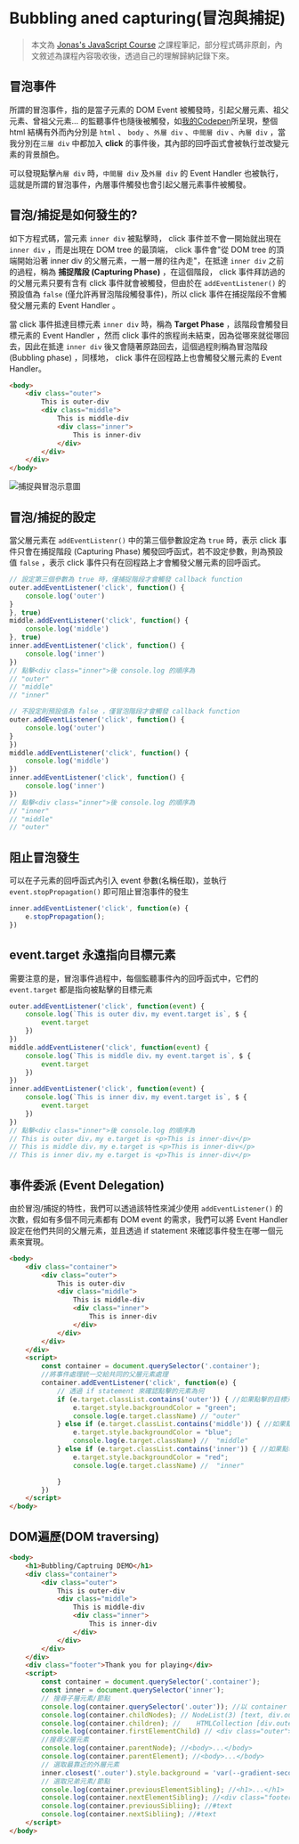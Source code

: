 # Bubbling aned capturing(冒泡與捕捉)

> 本文為 [Jonas's JavaScript Course](https://www.udemy.com/course/the-complete-javascript-course/) 之課程筆記，部分程式碼非原創，內文敘述為課程內容吸收後，透過自己的理解歸納記錄下來。

## 冒泡事件

所謂的冒泡事件，指的是當子元素的 DOM Event 被觸發時，引起父層元素、祖父元素、曾祖父元素... 的監聽事件也隨後被觸發，如[我的Codepen](https://codepen.io/rickchiu/pen/abmdYMW)所呈現，整個 html 結構有外而內分別是 `html` 、 `body` 、`外層 div` 、`中間層 div` 、`內層 div` ，當我分別在`三層 div` 中都加入 **click** 的事件後，其內部的回呼函式會被執行並改變元素的背景顏色。

可以發現點擊`內層 div` 時，`中間層 div` 及`外層 div` 的 Event Handler 也被執行，這就是所謂的冒泡事件，內層事件觸發也會引起父層元素事件被觸發。

## 冒泡/捕捉是如何發生的?

如下方程式碼，當元素 `inner div` 被點擊時， click 事件並不會一開始就出現在 `inner div` ，而是出現在 DOM tree 的最頂端， click 事件會"從 DOM tree 的頂端開始沿著 inner div 的父層元素，一層一層的往內走"，在抵達 `inner div` 之前的過程，稱為 **捕捉階段 (Capturing Phase)** ，在這個階段， click 事件拜訪過的的父層元素只要有含有 click 事件就會被觸發，但由於在 `addEventListener()` 的預設值為 `false` (僅允許再冒泡階段觸發事件)，所以 click 事件在捕捉階段不會觸發父層元素的 Event Handler 。

當 click 事件抵達目標元素 `inner div` 時，稱為 **Target Phase** ，該階段會觸發目標元素的 Event Handler ，然而 click 事件的旅程尚未結束，因為從哪來就從哪回去，因此在抵達 `inner div` 後又會隨著原路回去，這個過程則稱為冒泡階段 (Bubbling phase) ，同樣地， click 事件在回程路上也會觸發父層元素的 Event Handler。

``` html
<body>
    <div class="outer">
        This is outer-div
        <div class="middle">
            This is middle-div
            <div class="inner">
                This is inner-div
            </div>
        </div>
    </div>
</body>
```

![捕捉與冒泡示意圖](https://github.com/ChiuWeiChung/IMGTANK/blob/main/dom/bubbling.jpg?raw=true)

## 冒泡/捕捉的設定

當父層元素在 `addEventListenr()` 中的第三個參數設定為 `true` 時，表示 click 事件只會在捕捉階段 (Capturing Phase) 觸發回呼函式，若不設定參數，則為預設值 `false` ，表示 click 事件只有在回程路上才會觸發父層元素的回呼函式。

``` js
// 設定第三個參數為 true 時，僅捕捉階段才會觸發 callback function
outer.addEventListener('click', function() {
    console.log('outer')
}
}, true)
middle.addEventListener('click', function() {
    console.log('middle')
}, true)
inner.addEventListener('click', function() {
    console.log('inner')
})
// 點擊<div class="inner">後 console.log 的順序為
// "outer"
// "middle"
// "inner"
```

``` js
// 不設定則預設值為 false ，僅冒泡階段才會觸發 callback function
outer.addEventListener('click', function() {
    console.log('outer')
}
})
middle.addEventListener('click', function() {
    console.log('middle')
})
inner.addEventListener('click', function() {
    console.log('inner')
})
// 點擊<div class="inner">後 console.log 的順序為
// "inner"
// "middle"
// "outer"
```

## 阻止冒泡發生

可以在子元素的回呼函式內引入 event 參數(名稱任取)，並執行 `event.stopPropagation()` 即可阻止冒泡事件的發生

``` js
inner.addEventListener('click', function(e) {
    e.stopPropagation(); 
})
```

## event.target 永遠指向目標元素

需要注意的是，冒泡事件過程中，每個監聽事件內的回呼函式中，它們的 `event.target` 都是指向被點擊的目標元素

``` js
outer.addEventListener('click', function(event) {
    console.log(`This is outer div，my event.target is`, $ {
        event.target
    })
})
middle.addEventListener('click', function(event) {
    console.log(`This is middle div，my event.target is`, $ {
        event.target
    })
})
inner.addEventListener('click', function(event) {
    console.log(`This is inner div，my event.target is`, $ {
        event.target
    })
})
// 點擊<div class="inner">後 console.log 的順序為 
// This is outer div，my e.target is <p>​This is inner-div​</p>​
// This is middle div，my e.target is <p>​This is inner-div​</p>​
// This is inner div，my e.target is <p>​This is inner-div​</p>​
```

## 事件委派 (Event Delegation)

由於冒泡/捕捉的特性，我們可以透過該特性來減少使用 `addEventListener()` 的次數，假如有多個不同元素都有 DOM event 的需求，我們可以將 Event Handler 設定在他們共同的父層元素，並且透過 if statement 來確認事件發生在哪一個元素來實現。

``` html
<body>
    <div class="container">
        <div class="outer">
            This is outer-div
            <div class="middle">
                This is middle-div
                <div class="inner">
                    This is inner-div
                </div>
            </div>
        </div>
    </div>
    <script>
        const container = document.querySelector('.container');
        //將事件處理統一交給共同的父層元素處理
        container.addEventListener('click', function(e) {
            // 透過 if statement 來確認點擊的元素為何
            if (e.target.classList.contains('outer')) { //如果點擊的目標元素的 class 為 "outer" 
                e.target.style.backgroundColor = "green";
                console.log(e.target.className) // "outer"
            } else if (e.target.classList.contains('middle')) { //如果點擊的目標元素的 class 為 "middle" 
                e.target.style.backgroundColor = "blue";
                console.log(e.target.className) //  "middle"
            } else if (e.target.classList.contains('inner')) { //如果點擊的目標元素的 class 為 "outer" 
                e.target.style.backgroundColor = "red";
                console.log(e.target.className) //  "inner"

            }
        })
    </script>
</body>
```

## DOM遍歷(DOM traversing)

``` html
<body>
    <h1>Bubbling/Captruing DEMO</h1>
    <div class="container">
        <div class="outer">
            This is outer-div
            <div class="middle">
                This is middle-div
                <div class="inner">
                    This is inner-div
                </div>
            </div>
        </div>
    </div>
    <div class="footer">Thank you for playing</div>
    <script>
        const container = document.querySelector('.container');
        const inner = document.querySelector('inner');
        // 搜尋子層元素/節點
        console.log(container.querySelector('.outer')); //以 container 為節點往內搜尋
        console.log(container.childNodes); // NodeList(3) [text, div.outer, text]
        console.log(container.children); //    HTMLCollection [div.outer]
        console.log(container.firstElementChild) // <div class="outer">...</div>
        //搜尋父層元素
        console.log(container.parentNode); //<body>...</body>   
        console.log(container.parentElement); //<body>...</body>
        // 選取最靠近的外層元素
        inner.closest('.outer').style.background = 'var(--gradient-secondary)';
        // 選取兄弟元素/節點
        console.log(container.previousElementSibling); //<h1>...</h1>
        console.log(container.nextElementSibling); //<div class="footer">...</div> 
        console.log(container.previousSibliing); //#text
        console.log(container.nextSibliing); //#text
    </script>
</body>
```
